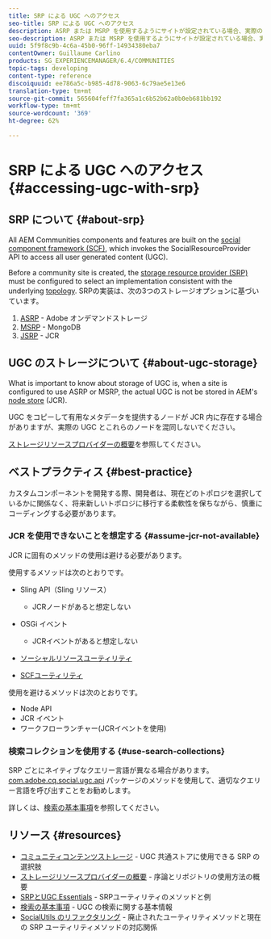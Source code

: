 ```yaml
---
title: SRP による UGC へのアクセス
seo-title: SRP による UGC へのアクセス
description: ASRP または MSRP を使用するようにサイトが設定されている場合、実際の UGC は AEM のノードストア（JCR）に格納されません。
seo-description: ASRP または MSRP を使用するようにサイトが設定されている場合、実際の UGC は AEM のノードストア（JCR）に格納されません。
uuid: 5f9f8c9b-4c6a-45b0-96ff-14934380eba7
contentOwner: Guillaume Carlino
products: SG_EXPERIENCEMANAGER/6.4/COMMUNITIES
topic-tags: developing
content-type: reference
discoiquuid: ee786a5c-b985-4d78-9063-6c79ae5e13e6
translation-type: tm+mt
source-git-commit: 565604feff7fa365a1c6b52b62a0b0eb681bb192
workflow-type: tm+mt
source-wordcount: '369'
ht-degree: 62%

---
```



# SRP による UGC へのアクセス {#accessing-ugc-with-srp}

## SRP について {#about-srp}

All AEM Communities components and features are built on the [social component framework (SCF)](scf.md), which invokes the SocialResourceProvider API to access all user generated content (UGC).

Before a community site is created, the [storage resource provider (SRP)](working-with-srp.md) must be configured to select an implementation consistent with the underlying [topology](topologies.md). SRPの実装は、次の3つのストレージオプションに基づいています。

1. [ASRP](asrp.md) - Adobe オンデマンドストレージ
2. [MSRP](msrp.md) - MongoDB
3. [JSRP](jsrp.md) - JCR

## UGC のストレージについて {#about-ugc-storage}

What is important to know about storage of UGC is, when a site is configured to use ASRP or MSRP, the actual UGC is not be stored in AEM&#39;s [node store](../../help/sites-deploying/data-store-config.md) (JCR).

UGC をコピーして有用なメタデータを提供するノードが JCR 内に存在する場合がありますが、実際の UGC とこれらのノードを混同しないでください。

[ストレージリソースプロバイダーの概要](srp.md)を参照してください。

## ベストプラクティス {#best-practice}

カスタムコンポーネントを開発する際、開発者は、現在どのトポロジを選択しているかに関係なく、将来新しいトポロジに移行する柔軟性を保ちながら、慎重にコーディングする必要があります。

### JCR を使用できないことを想定する {#assume-jcr-not-available}

JCR に固有のメソッドの使用は避ける必要があります。

使用するメソッドは次のとおりです。

* Sling API（Sling リソース）
   * JCRノードがあると想定しない

* OSGi イベント
   * JCRイベントがあると想定しない

* [ソーシャルリソースユーティリティ](socialutils.md#socialresourceutilities-package)
* [SCFユーティリティ](socialutils.md#scfutilities-package)

使用を避けるメソッドは次のとおりです。

* Node API
* JCR イベント
* ワークフローランチャー(JCRイベントを使用)

### 検索コレクションを使用する {#use-search-collections}

SRP ごとにネイティブなクエリー言語が異なる場合があります。[com.adobe.cq.social.ugc.api](https://helpx.adobe.com/experience-manager/6-4/sites/developing/using/reference-materials/javadoc/com/adobe/cq/social/ugc/api/package-summary.html) パッケージのメソッドを使用して、適切なクエリー言語を呼び出すことをお勧めします。

詳しくは、[検索の基本事項](search-implementation.md)を参照してください。

## リソース {#resources}

* [コミュニティコンテンツストレージ](working-with-srp.md) - UGC 共通ストアに使用できる SRP の選択肢
* [ストレージリソースプロバイダーの概要](srp.md) - 序論とリポジトリの使用方法の概要
* [SRPとUGC Essentials](srp-and-ugc.md) - SRPユーティリティのメソッドと例
* [検索の基本事項](search-implementation.md) - UGC の検索に関する基本情報
* [SocialUtils のリファクタリング](socialutils.md) - 廃止されたユーティリティメソッドと現在の SRP ユーティリティメソッドの対応関係
